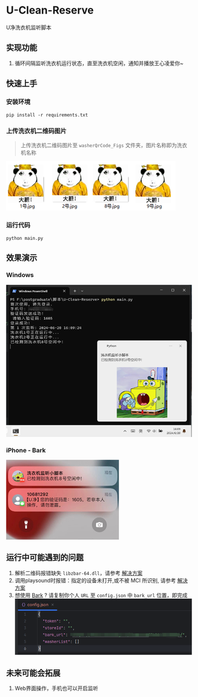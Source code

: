 # U-Clean-Reserve

U净洗衣机监听脚本

## 实现功能

1. 循环间隔监听洗衣机运行状态，直至洗衣机空闲，通知并播放王心凌爱你~

## 快速上手

### 安装环境

```
pip install -r requirements.txt
```

### 上传洗衣机二维码图片

> 上传洗衣机二维码图片至 `washerQrCode_Figs` 文件夹，图片名称即为洗衣机名称

![image-20240620164037394](README.assets/image-20240620164037394.png)

### 运行代码

```
python main.py
```

## 效果演示

### Windows

![image-20240620160946484](README.assets/image-20240620160946484.png)

### iPhone - Bark

![image-20240620161020876](README.assets/image-20240620161020876.png)

## 运行中可能遇到的问题

1. 解析二维码报错缺失 `libzbar-64.dll`，请参考 [解决方案](https://blog.csdn.net/weixin_42538848/article/details/135953702)
1. 调用playsound时报错：指定的设备未打开,或不被 MCI 所识别, 请参考 [解决方案](https://blog.csdn.net/qq_52385631/article/details/129563991)
2. 想使用 [Bark](https://github.com/Finb/Bark) ? 请复制你个人 `URL` 至 `config.json` 中 `bark_url` 位置，即完成
   ![image-20240620162319216](README.assets/image-20240620162319216.png)

## 未来可能会拓展

1. Web界面操作，手机也可以开启监听